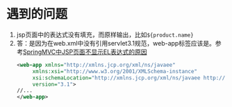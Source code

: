 






# 遇到的问题
1.  jsp页面中的表达式没有填充，而原样输出，比如`${product.name}`
2.  答：是因为在web.xml中没有引用servlet3.1规范，web-app标签应该是。参考[SpringMVC中JSP页面不显示EL表达式的原因](https://blog.csdn.net/renfufei/article/details/54599835)
    ```xml
    <web-app xmlns="http://xmlns.jcp.org/xml/ns/javaee"
         xmlns:xsi="http://www.w3.org/2001/XMLSchema-instance"
         xsi:schemaLocation="http://xmlns.jcp.org/xml/ns/javaee http://xmlns.jcp.org/xml/ns/javaee/web-app_3_1.xsd"
         version="3.1">
    //...
    </web-app>
    ```